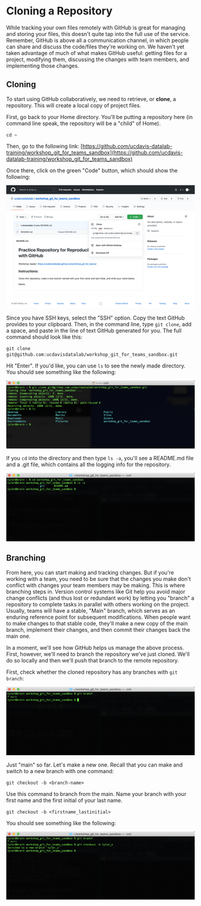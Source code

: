 Cloning a Repository
====================

While tracking your own files remotely with GitHub is great for managing and 
storing your files, this doesn't quite tap into the full use of the service. 
Remember, GitHub is above all a communication channel, in which people can share 
and discuss the code/files they're working on. We haven't yet taken advantage of 
much of what makes GitHub useful: getting files for a project, modifying them, 
discussing the changes with team members, and implementing those changes.

Cloning
-------

To start using GitHub collaboratively, we need to retrieve, or **clone**, a 
repository. This will create a local copy of project files.

First, go back to your Home directory. You'll be putting a repository here (in 
command line speak, the repository will be a "child" of Home).

```
cd ~
```

Then, go to the following link: [https://github.com/ucdavis-datalab-training/workshop_git_for_teams_sandbox](https://github.com/ucdavis-datalab-training/workshop_git_for_teams_sandbox)

Once there, click on the green "Code" button, which should show the following:

![](./img/clone_repository_github_view.png)

Since you have SSH keys, select the "SSH" option. Copy the text GitHub provides 
to your clipboard. Then, in the command line, type `git clone`, add a space, 
and paste in the line of text GitHub generated for you. The full command should 
look like this:

```
git clone git@github.com:ucdavisdatalab/workshop_git_for_teams_sandbox.git
```

Hit "Enter". If you'd like, you can use `ls` to see the newly made directory. 
You should see something like the following:

![](./img/clone_repository_command_line_view.png)

If you `cd` into the directory and then type `ls -a`, you'll see a README.md 
file and a .git file, which contains all the logging info for the repository.

![](./img/clone_repository_lsa.png)

Branching
---------

From here, you can start making and tracking changes. But if you're working with 
a team, you need to be sure that the changes you make don't conflict with 
changes your team members may be making. This is where branching steps in. 
Version control systems like Git help you avoid major change conflicts (and thus 
lost or redundant work) by letting you "branch" a repository to complete tasks 
in parallel with others working on the project. Usually, teams will have a stable, 
"Main" branch, which serves as an enduring reference point for subsequent 
modifications. When people want to make changes to that stable code, they'll 
make a new copy of the main branch, implement their changes, and then commit 
their changes back the main one. 

In a moment, we'll see how GitHub helps us manage the above process. First, 
however, we'll need to branch the repository we've just cloned. We'll do so 
locally and then we'll push that branch to the remote repository.

First, check whether the cloned repository has any branches with `git branch`:

![](./img/check_branches.png)

Just "main" so far. Let's make a new one. Recall that you can make and switch to 
a new branch with one command:

```
git checkout -b <branch-name>
```

Use this command to branch from the main. Name your branch with your first name 
and the first initial of your last name.

```
git checkout -b <firstname_lastinitial>
```

You should see something like the following:

![](./img/new_branch.png)
